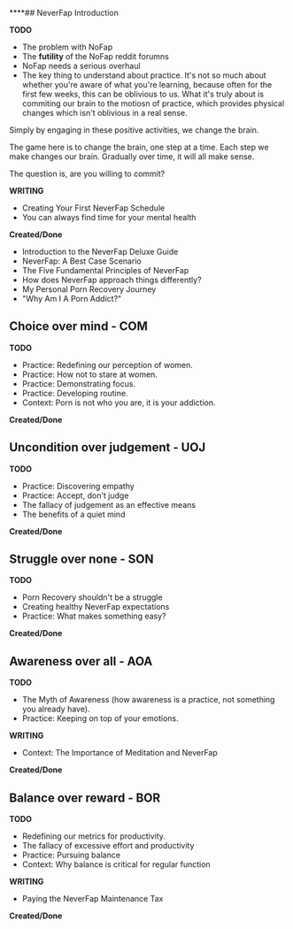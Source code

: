 ****## NeverFap Introduction

__TODO__
- The problem with NoFap 
- The **futility** of the NoFap reddit forumns
- NoFap needs a serious overhaul
- The key thing to understand about practice. It's not so much about whether you're aware of what you're learning, because often for the first few weeks, this can be oblivious to us. What it's truly about is commiting our brain to the motiosn of practice, which provides physical changes which isn't oblivious in a real sense.

Simply by engaging in these positive activities, we change the brain.

The game here is to change the brain, one step at a time. Each step we make changes our brain. Gradually over time, it will all make sense. 

The question is, are you willing to commit? 




__WRITING__
- Creating Your First NeverFap Schedule
- You can always find time for your mental health

__Created/Done__
- Introduction to the NeverFap Deluxe Guide
- NeverFap: A Best Case Scenario
- The Five Fundamental Principles of NeverFap
- How does NeverFap approach things differently?
- My Personal Porn Recovery Journey
- "Why Am I A Porn Addict?"

## Choice over mind - COM

__TODO__
- Practice: Redefining our perception of women.
- Practice: How not to stare at women.
- Practice: Demonstrating focus.
- Practice: Developing routine.
- Context: Porn is not who you are, it is your addiction.

__Created/Done__

## Uncondition over judgement - UOJ

__TODO__ 
- Practice: Discovering empathy
- Practice: Accept, don't judge
- The fallacy of judgement as an effective means
- The benefits of a quiet mind 

__Created/Done__

## Struggle over none - SON

__TODO__
- Porn Recovery shouldn't be a struggle
- Creating healthy NeverFap expectations
- Practice: What makes something easy?

__Created/Done__

## Awareness over all - AOA

__TODO__
- The Myth of Awareness (how awareness is a practice, not something you already have). 
- Practice: Keeping on top of your emotions.

__WRITING__
- Context: The Importance of Meditation and NeverFap

__Created/Done__

## Balance over reward - BOR

__TODO__
- Redefining our metrics for productivity. 
- The fallacy of excessive effort and productivity
- Practice: Pursuing balance
- Context: Why balance is critical for regular function

__WRITING__
- Paying the NeverFap Maintenance Tax

__Created/Done__
